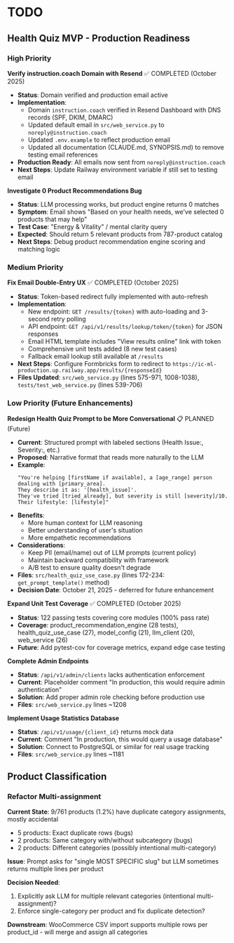 # TODO

## Health Quiz MVP - Production Readiness

### High Priority

**Verify instruction.coach Domain with Resend** ✅ COMPLETED (October 2025)
- **Status**: Domain verified and production email active
- **Implementation**:
  - Domain `instruction.coach` verified in Resend Dashboard with DNS records (SPF, DKIM, DMARC)
  - Updated default email in `src/web_service.py` to `noreply@instruction.coach`
  - Updated `.env.example` to reflect production email
  - Updated all documentation (CLAUDE.md, SYNOPSIS.md) to remove testing email references
- **Production Ready**: All emails now sent from `noreply@instruction.coach`
- **Next Steps**: Update Railway environment variable if still set to testing email

**Investigate 0 Product Recommendations Bug**
- **Status**: LLM processing works, but product engine returns 0 matches
- **Symptom**: Email shows "Based on your health needs, we've selected 0 products that may help"
- **Test Case**: "Energy & Vitality" / mental clarity query
- **Expected**: Should return 5 relevant products from 787-product catalog
- **Next Steps**: Debug product recommendation engine scoring and matching logic

### Medium Priority

**Fix Email Double-Entry UX** ✅ COMPLETED (October 2025)
- **Status**: Token-based redirect fully implemented with auto-refresh
- **Implementation**:
  - New endpoint: `GET /results/{token}` with auto-loading and 3-second retry polling
  - API endpoint: `GET /api/v1/results/lookup/token/{token}` for JSON responses
  - Email HTML template includes "View results online" link with token
  - Comprehensive unit tests added (8 new test cases)
  - Fallback email lookup still available at `/results`
- **Next Steps**: Configure Formbricks form to redirect to `https://ic-ml-production.up.railway.app/results/{responseId}`
- **Files Updated**: `src/web_service.py` (lines 575-971, 1008-1038), `tests/test_web_service.py` (lines 539-706)

### Low Priority (Future Enhancements)

**Redesign Health Quiz Prompt to be More Conversational** 📋 PLANNED (Future)
- **Current**: Structured prompt with labeled sections (Health Issue:, Severity:, etc.)
- **Proposed**: Narrative format that reads more naturally to the LLM
- **Example**:
  ```
  "You're helping [firstName if available], a [age_range] person dealing with [primary_area].
  They describe it as: '[health_issue]'.
  They've tried [tried_already], but severity is still [severity]/10.
  Their lifestyle: [lifestyle]"
  ```
- **Benefits**:
  - More human context for LLM reasoning
  - Better understanding of user's situation
  - More empathetic recommendations
- **Considerations**:
  - Keep PII (email/name) out of LLM prompts (current policy)
  - Maintain backward compatibility with framework
  - A/B test to ensure quality doesn't degrade
- **Files**: `src/health_quiz_use_case.py` (lines 172-234: `get_prompt_template()` method)
- **Decision Date**: October 21, 2025 - deferred for future enhancement

**Expand Unit Test Coverage** ✅ COMPLETED (October 2025)
- **Status**: 122 passing tests covering core modules (100% pass rate)
- **Coverage**: product_recommendation_engine (28 tests), health_quiz_use_case (27), model_config (21), llm_client (20), web_service (26)
- **Future**: Add pytest-cov for coverage metrics, expand edge case testing

**Complete Admin Endpoints**
- **Status**: `/api/v1/admin/clients` lacks authentication enforcement
- **Current**: Placeholder comment "In production, this would require admin authentication"
- **Solution**: Add proper admin role checking before production use
- **Files**: `src/web_service.py` lines ~1208

**Implement Usage Statistics Database**
- **Status**: `/api/v1/usage/{client_id}` returns mock data
- **Current**: Comment "In production, this would query a usage database"
- **Solution**: Connect to PostgreSQL or similar for real usage tracking
- **Files**: `src/web_service.py` lines ~1181

## Product Classification

### Refactor Multi-assignment

**Current State**: 9/761 products (1.2%) have duplicate category assignments, mostly accidental
- 5 products: Exact duplicate rows (bugs)
- 2 products: Same category with/without subcategory (bugs)
- 2 products: Different categories (possibly intentional multi-category)

**Issue**: Prompt asks for "single MOST SPECIFIC slug" but LLM sometimes returns multiple lines per product

**Decision Needed**:
1. Explicitly ask LLM for multiple relevant categories (intentional multi-assignment)?
2. Enforce single-category per product and fix duplicate detection?

**Downstream**: WooCommerce CSV import supports multiple rows per product_id - will merge and assign all categories
